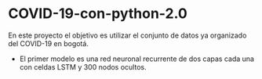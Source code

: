# COVID-19-con-python-2.0
En este proyecto el objetivo es utilizar el conjunto de datos ya organizado del COVID-19 en bogotá. 
- El primer modelo es una red neuronal recurrente de dos capas cada una con celdas LSTM y 300 nodos ocultos. 
